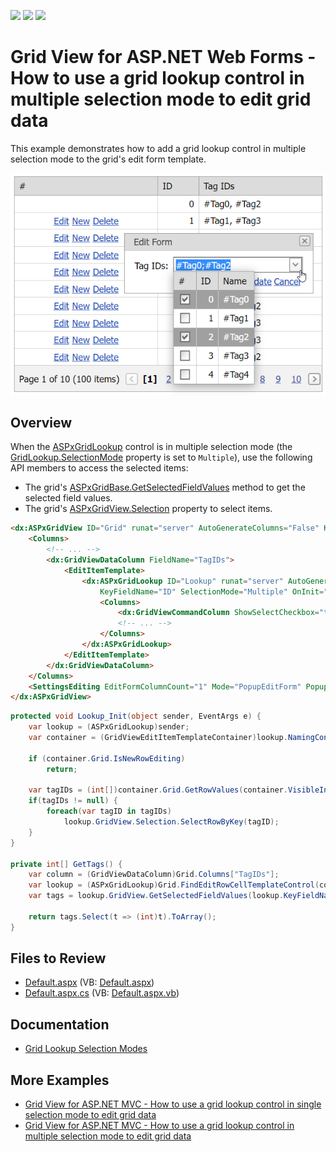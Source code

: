 <!-- default badges list -->
![](https://img.shields.io/endpoint?url=https://codecentral.devexpress.com/api/v1/VersionRange/128543438/15.1.3%2B)
[![](https://img.shields.io/badge/Open_in_DevExpress_Support_Center-FF7200?style=flat-square&logo=DevExpress&logoColor=white)](https://supportcenter.devexpress.com/ticket/details/E3981)
[![](https://img.shields.io/badge/📖_How_to_use_DevExpress_Examples-e9f6fc?style=flat-square)](https://docs.devexpress.com/GeneralInformation/403183)
<!-- default badges end -->
# Grid View for ASP.NET Web Forms - How to use a grid lookup control in multiple selection mode to edit grid data

This example demonstrates how to add a grid lookup control in multiple selection mode to the grid's edit form template.

![Grid Lookup in multiple selection mode](multipleSelectionMode.png)

## Overview

When the [ASPxGridLookup](https://docs.devexpress.com/AspNet/DevExpress.Web.ASPxGridLookup) control is in multiple selection mode (the [GridLookup.SelectionMode](https://docs.devexpress.com/AspNet/DevExpress.Web.ASPxGridLookup.SelectionMode) property is set to `Multiple`), use the following API members to access the selected items:

* The grid's [ASPxGridBase.GetSelectedFieldValues](https://docs.devexpress.com/AspNet/DevExpress.Web.ASPxGridBase.GetSelectedFieldValues(System.String--)) method to get the selected field values.
* The grid's [ASPxGridView.Selection](https://docs.devexpress.com/AspNet/DevExpress.Web.ASPxGridView.Selection) property to select items.

```aspx
<dx:ASPxGridView ID="Grid" runat="server" AutoGenerateColumns="False" KeyFieldName="ID" ... >
    <Columns>
        <!-- ... -->
        <dx:GridViewDataColumn FieldName="TagIDs">
            <EditItemTemplate>
                <dx:ASPxGridLookup ID="Lookup" runat="server" AutoGenerateColumns="false" DataSourceID="LookupDataSource"
                    KeyFieldName="ID" SelectionMode="Multiple" OnInit="Lookup_Init" TextFormatString="{1}">
                    <Columns>
                        <dx:GridViewCommandColumn ShowSelectCheckbox="true" VisibleIndex="0" />
                        <!-- ... -->
                    </Columns>
                </dx:ASPxGridLookup>
            </EditItemTemplate>
        </dx:GridViewDataColumn>
    </Columns>
    <SettingsEditing EditFormColumnCount="1" Mode="PopupEditForm" PopupEditFormWidth="200" />
</dx:ASPxGridView>
```

```cs
protected void Lookup_Init(object sender, EventArgs e) {
    var lookup = (ASPxGridLookup)sender;
    var container = (GridViewEditItemTemplateContainer)lookup.NamingContainer;

    if (container.Grid.IsNewRowEditing)
        return;

    var tagIDs = (int[])container.Grid.GetRowValues(container.VisibleIndex, container.Column.FieldName);
    if(tagIDs != null) {
        foreach(var tagID in tagIDs)
            lookup.GridView.Selection.SelectRowByKey(tagID);
    }
}

private int[] GetTags() {
    var column = (GridViewDataColumn)Grid.Columns["TagIDs"];
    var lookup = (ASPxGridLookup)Grid.FindEditRowCellTemplateControl(column, "Lookup");
    var tags = lookup.GridView.GetSelectedFieldValues(lookup.KeyFieldName) as List<object>;

    return tags.Select(t => (int)t).ToArray();
}
```

## Files to Review

* [Default.aspx](./CS/WebSite/Default.aspx) (VB: [Default.aspx](./VB/WebSite/Default.aspx))
* [Default.aspx.cs](./CS/WebSite/Default.aspx.cs) (VB: [Default.aspx.vb](./VB/WebSite/Default.aspx.vb))

## Documentation

* [Grid Lookup Selection Modes](https://docs.devexpress.com/AspNet/9075/components/grid-view/concepts/aspxgridlookup/selection-modes)

## More Examples

* [Grid View for ASP.NET MVC - How to use a grid lookup control in single selection mode to edit grid data](https://github.com/DevExpress-Examples/gridview-how-to-use-gridlookup-with-single-selection-mode-in-editform-t328413)
* [Grid View for ASP.NET MVC - How to use a grid lookup control in multiple selection mode to edit grid data](https://github.com/DevExpress-Examples/gridview-how-to-use-gridlookup-in-editform-in-multiple-selection-mode-t328613)

